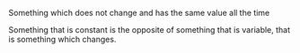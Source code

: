 Something which does not change and has the same value all the time

Something that is constant is the opposite of something that is
variable, that is something which changes.

